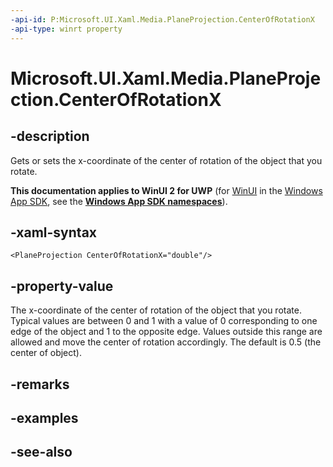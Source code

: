 ```yaml
---
-api-id: P:Microsoft.UI.Xaml.Media.PlaneProjection.CenterOfRotationX
-api-type: winrt property
---
```


<!-- Property syntax
public double CenterOfRotationX { get;  set; }
-->

# Microsoft.UI.Xaml.Media.PlaneProjection.CenterOfRotationX

## -description
Gets or sets the x-coordinate of the center of rotation of the object that you rotate.

**This documentation applies to WinUI 2 for UWP** (for [WinUI](/windows/apps/winui/winui3/) in the [Windows App SDK](/windows/apps/windows-app-sdk/), see the **[Windows App SDK namespaces](/windows/windows-app-sdk/api/winrt/)**).

## -xaml-syntax
```xaml
<PlaneProjection CenterOfRotationX="double"/>
```


## -property-value
The x-coordinate of the center of rotation of the object that you rotate. Typical values are between 0 and 1 with a value of 0 corresponding to one edge of the object and 1 to the opposite edge. Values outside this range are allowed and move the center of rotation accordingly. The default is 0.5 (the center of object).

## -remarks

## -examples

## -see-also
